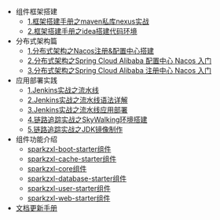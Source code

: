 * 组件框架搭建
    * [1.框架搭建手册之maven私库nexus实战](forward/框架搭建手册之maven私库nexus实战.md)
    * [2.框架搭建手册之idea搭建代码环境](forward/框架搭建手册之idea搭建代码环境.md)
* 分布式架构篇
    * [1.分布式架构之Nacos注册&配置中心搭建](forward/分布式架构之Nacos注册&配置中心搭建.md)
    * [2.分布式架构之Spring Cloud Alibaba 配置中心 Nacos 入门](forward/分布式架构之SpringCloudAlibaba配置中心Nacos入门.md)
    * [3.分布式架构之Spring Cloud Alibaba 注册中心 Nacos 入门](forward/分布式架构之SpringCloudAlibaba注册中心Nacos入门.md)
* 应用部署实践
    * [1.Jenkins实战之流水线](forward/Jenkins实战之流水线.md)
    * [2.Jenkins实战之流水线语法详解](forward/Jenkins实战之流水线语法详解.md)
    * [3.Jenkins实战之流水线应用部署](forward/Jenkins实战之流水线应用部署.md)
    * [4.链路追踪实战之SkyWalking环境搭建](forward/链路追踪实战之SkyWalking环境搭建.md)
    * [5.链路追踪实战之JDK镜像制作](forward/链路追踪实战之JDK镜像制作.md)
* 组件功能介绍
    * [sparkzxl-boot-starter组件](forward/sparkzxl-boot.md)
    * [sparkzxl-cache-starter组件](forward/sparkzxl-cache.md)
    * [sparkzxl-core组件](forward/sparkzxl-core.md)
    * [sparkzxl-database-starter组件](forward/sparkzxl-database.md)
    * [sparkzxl-user-starter组件](forward/sparkzxl-user.md)
    * [sparkzxl-web-starter组件](forward/sparkzxl-web.md)
* [文档更新手册](forward/文档更新手册.md)
